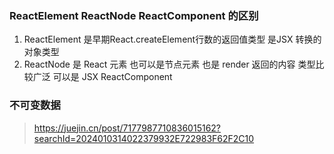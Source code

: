 ### ReactElement ReactNode ReactComponent 的区别
1. ReactElement 是早期React.createElement行数的返回值类型 是JSX 转换的对象类型
2. ReactNode 是 React 元素 也可以是节点元素 也是 render 返回的内容 类型比较广泛 可以是 JSX ReactComponent

### 不可变数据
> https://juejin.cn/post/7177987710836015162?searchId=2024010314022379932E722983F62F2C10












